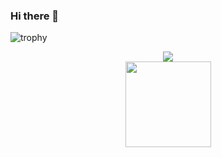 ### Hi there 👋
<!--<div align="center"> <img src="https://visitor-badge.glitch.me/badge?page_id=wemsx" /> </div>-->


![trophy](https://github-profile-trophy.vercel.app/?username=wemsx&theme=onedark)

<div align="center"> <img src="https://github-readme-stats.vercel.app/api/top-langs/?username=wemsx&hide_title=true&hide_border=true&layout=compact&langs_count=6&text_color=000&icon_color=fff&bg_color=0,52fa5a,4dfcff,c64dff&theme=graywhite" /> </div>


<div align="center"> <img height="137px" src="https://github-readme-stats.vercel.app/api?username=wemsx&hide_title=true&hide_border=true&show_icons=trueline_height=21&text_color=000&icon_color=000&bg_color=0,ea6161,ffc64d,fffc4d,52fa5a&theme=graywhite" /> </div>

